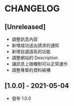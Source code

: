 # CHANGELOG

## [Unreleased]

* 調整訊息內容
* 新增成功送出請求的通知
* 新增自選語系的功能
* 調整網站的 Description
* 讓訊息上限機制可以正常運作
* 調整專案的資料結構

## [1.0.0] - 2021-05-04

* 發布 1.0.0
